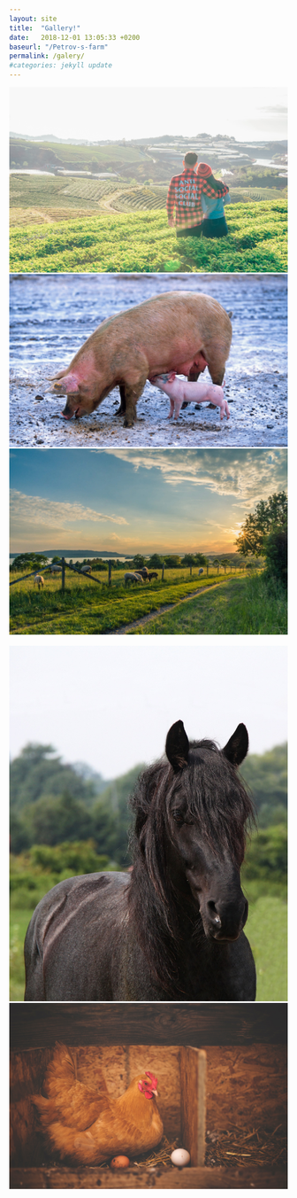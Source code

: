 ```yaml
---
layout: site
title:  "Gallery!"
date:   2018-12-01 13:05:33 +0200
baseurl: "/Petrov-s-farm"
permalink: /galery/
#categories: jekyll update
---
```

<section class="galery">   
    <article class="galery-picture1">
        <img src="../my-farm.jpg" alt="">
    </article>
    <article class="galery-picture2">
        <img src="../pig-with-baby.jpg" alt="">
    </article>
    <article class="galery-picture3">
        <img src="../sheeps-farm.jpg" alt="">
    </article>
    <article class="galery-picture4">
        <img src="../horse-and-baby.jpg" alt="">
    </article>
    <article class="galery-picture5">
        <img src="../horse-1881108_1920.jpg" alt="">
    </article>
    <article class="galery-picture6">
        <img src="../barn-bird.jpg" alt="">
    </article>
    <article class="galery-picture7">
        <img src="../baby-horse.jpg" alt="">
    </article>
    <article class="galery-picture8">
        <img src="../baby-bird.jpg" alt="">
    </article>
    <article class="galery-picture9">
        <img src="../cow-blue-sky-bright.jpg" alt="">
    </article>
</section>


